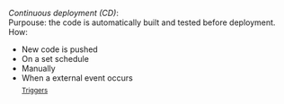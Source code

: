 _Continuous deployment (CD)_:  
Purpouse: the code is automatically built and tested before deployment.
How: 

+ New code is pushed
+ On a set schedule
+ Manually
+ When a external event occurs   
<sub>[Triggers](https://docs.github.com/en/actions/using-workflows/events-that-trigger-workflows)
